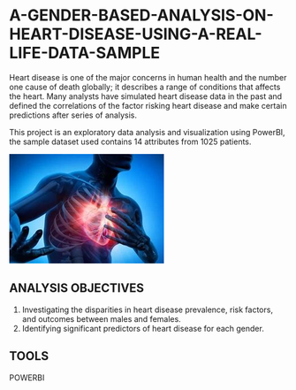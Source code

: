 # A-GENDER-BASED-ANALYSIS-ON-HEART-DISEASE-USING-A-REAL-LIFE-DATA-SAMPLE
Heart disease is one of the major concerns in human health and the number one cause of death globally; it describes a range of conditions that affects the heart. Many analysts have simulated heart disease data in the past and defined the correlations of the factor risking heart disease and make certain predictions after series of analysis. 

This project is an exploratory data analysis and visualization using PowerBI, the sample dataset used contains 14 attributes from 1025 patients.

![Sample_heart_disease](https://github.com/Lady-Croft/A-GENDER-BASED-ANALYSIS-ON-HEART-DISEASE-USING-A-REAL-LIFE-DATA-SAMPLE/blob/main/heart_disease.jpeg)
## ANALYSIS OBJECTIVES
1. Investigating the disparities in heart disease prevalence, risk factors, and outcomes between males and females.
2. Identifying significant predictors of heart disease for each gender.

## TOOLS
POWERBI
